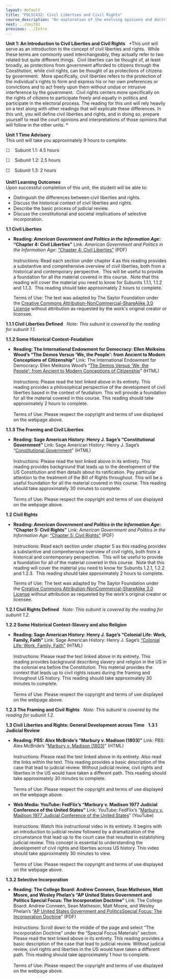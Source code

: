 ```yaml
---
layout: default
title: "POLSC432: Civil Liberties and Civil Rights"
course_description: "An exploration of the evolving opinions and doctrines of the U.S. Supreme Court, with particular emphasis on the civil liberties and rights of individuals and groups. Examines specific case law, including post-September 11th detainees, the use of secret courts, same-sex marriage, immigration, and abortion."
next: ../Unit02
previous: ../Intro
---
```

**Unit 1: An Introduction to Civil Liberties and Civil Rights** <span
id="1"></span> 
*This unit will serve as an introduction to the concept of civil
liberties and rights.  While these terms are commonly used
interchangeably, they actually refer to two related but quite different
things.  Civil liberties can be thought of, at least broadly, as
protections from government afforded to citizens through the
Constitution, while civil rights, can be thought of as protections of
citizens by government.  More specifically, civil liberties refers to
the protection of the individual's rights to form and express his or her
own preferences or convictions and to act freely upon them without undue
or intrusive interference by the government.  Civil rights centers more
specifically on the rights of citizens to participate freely and equally
in politics and participate in the electoral process. The reading for
this unit will rely heavily on a text along with other readings that
will explicate these differences. In this unit, you will define civil
liberties and rights, and in doing so, prepare yourself to read the
court opinions and interpretations of those opinions that will follow in
the other units. *

**Unit 1 Time Advisory**  
This unit will take you approximately 9 hours to complete.  
  
 <span id="32455_time_advisory" class="showltimeadivisoryspan"
style="display: inline; ">☐    </span>Subunit 1.1: 4.5 hours  
  
 ☐    Subunit 1.2: 2.5 hours  
  
 ☐    Subunit 1.3: 2 hours

**Unit1 Learning Outcomes**  
Upon successful completion of this unit, the student will be able to:  
-   Distinguish the differences between civil liberties and rights.
-   Discuss the historical context of civil liberties and rights.
-   Describe the basic process of judicial review.
-   Discuss the constitutional and societal implications of selective
    incorporation.

**1.1 Civil Liberties** <span id="1.1"></span> 
-   **Reading: *American Government and Politics in the Information
    Age*: “Chapter 4: Civil Liberties”**
    Link: *American Government and Politics in the Information Age*:
    [“Chapter 4: Civil
    Liberties”](https://resources.saylor.org/archived/textbooks/American%20Government%20and%20Politics%20in%20the%20Information%20Age.pdf)
    (PDF)  
        
     Instructions: Read each section under chapter 4 as this reading
    provides a substantive and comprehensive overview of civil
    liberties, both from a historical and contemporary perspective.
     This will be useful to provide a foundation for all the material
    covered in this course.  Note that this reading will cover the
    material you need to know for Subunits 1.1.1, 1.1.2 and 1.1.3.  This
    reading should take approximately 2 hours to complete.  
      
     Terms of Use: The text was adapted by The Saylor Foundation under
    the [<span class="s1">Creative Commons
    Attribution-NonCommercial-ShareAlike 3.0
    License</span>](http://creativecommons.org/licenses/by-nc-sa/3.0/) without
    attribution as requested by the work's original creator or licensee.

**1.1.1 Civil Liberties Defined** <span id="1.1.1"></span> 
*Note: This subunit is covered by the reading for subunit 1.1.*

**1.1.2 Some Historical Context-Feudalism** <span id="1.1.2"></span> 
-   **Reading: The International Endowment for Democracy: Ellen Meiksins
    Wood’s “The Demos Versus 'We, the People': from Ancient to Modern
    Conceptions of Citizenship”**
    Link: The International Endowment for Democracy: Ellen Meiksins
    Wood’s “[The Demos Versus 'We, the People': from Ancient to Modern
    Conceptions of Citizenship](http://www.iefd.org/articles/demos.php)”
    (HTML)  
        
     Instructions: Please read the text linked above in its entirety.
    This reading provides a philosophical perspective of the development
    of civil liberties based in the context of feudalism. This will
    provide a foundation for all the material covered in this course.
    This reading should take approximately 2 hours to complete.  
        
     Terms of Use: Please respect the copyright and terms of use
    displayed on the webpage above.

**1.1.3 The Framing and Civil Liberties** <span id="1.1.3"></span> 
-   **Reading: Sage American History: Henry J. Sage’s “Constitutional
    Government”**
    Link: Sage American History: Henry J. Sage’s “[Constitutional
    Government](http://www.sageamericanhistory.net/federalperiod/topics/makingconstitution.html)”
    (HTML)  
        
     Instructions: Please read the text linked above in its entirety.
    This reading provides background that leads up to the development of
    the US Constitution and then details about its ratification. Pay
    particular attention to the treatment of the Bill of Rights
    throughout. This will be a useful foundation for all the material
    covered in this course. This reading should take approximately 30
    minutes to complete.  
        
     Terms of Use: Please respect the copyright and terms of use
    displayed on the webpage above.

**1.2 Civil Rights** <span id="1.2"></span> 
-   **Reading: *American Government and Politics in the Information
    Age*: “Chapter 5: Civil Rights”**
    Link: *American Government and Politics in the Information Age*:
    [“Chapter 5: Civil
    Rights”](https://resources.saylor.org/archived/textbooks/American%20Government%20and%20Politics%20in%20the%20Information%20Age.pdf)
    (PDF)  
        
     Instructions: Read each section under chapter 5 as this reading
    provides a substantive and comprehensive overview of civil rights,
    both from a historical and contemporary perspective.  This will be
    useful to provide a foundation for all of the material covered in
    this course.  Note that this reading will cover the material you
    need to know for Subunits 1.2.1, 1.2.2 and 1.2.3.  This reading
    should take approximately 2 hours to complete.  
      
     Terms of Use: The text was adapted by The Saylor Foundation under
    the [<span class="s1">Creative Commons
    Attribution-NonCommercial-ShareAlike 3.0
    License</span>](http://creativecommons.org/licenses/by-nc-sa/3.0/) without
    attribution as requested by the work's original creator or licensee.

**1.2.1 Civil Rights Defined** <span id="1.2.1"></span> 
*Note: This subunit is covered by the reading for subunit 1.2.*

**1.2.2 Some Historical Context-Slavery and also Religion** <span
id="1.2.2"></span> 
-   **Reading: Sage American History: Henry J. Sage’s “Colonial Life:
    Work, Family, Faith”**
    Link: Sage American History: Henry J. Sage’s [“Colonial Life: Work,
    Family,
    Faith](http://www.sageamericanhistory.net/colonial/topics/colonialsociety.html)[”](http://www.sageamericanhistory.net/colonial/topics/colonialsociety.html)
    (HTML)  
        
     Instructions: Please read the text linked above in its entirety.
    This reading provides background describing slavery and religion in
    the US in the colonial era before the Constitution. This material
    provides the context that leads up to civil rights issues during the
    framing and throughout US history. This reading should take
    approximately 30 minutes to complete.  
        
     Terms of Use: Please respect the copyright and terms of use
    displayed on the webpage above.

**1.2.3 The Framing and Civil Rights** <span id="1.2.3"></span> 
*Note: This subunit is covered by the reading for subunit 1.2.*

**1.3 Civil Liberties and Rights: General Development across Time**
<span id="1.3"></span> 
**1.3.1 Judicial Review** <span id="1.3.1"></span> 
-   **Reading: PBS: Alex McBride’s “Marbury v. Madison (1803)”**
    Link: PBS: Alex McBride’s “[Marbury v. Madison
    (1803)](http://www.pbs.org/wnet/supremecourt/democracy/landmark_marbury.html)”
    (HTML)  
        
     Instructions: Please read the text linked above in its entirety.
    Also read the links within the text. This reading provides a basic
    description of the case that lead to judicial review. Without
    judicial review, civil rights and liberties in the US would have
    taken a different path. This reading should take approximately 30
    minutes to complete.  
        
     Terms of Use: Please respect the copyright and terms of use
    displayed on the webpage above.

-   **Web Media: YouTube: FedFlix’s “Marbury v. Madison 1977 Judicial
    Conference of the United States”**
    Link: YouTube: FedFlix’s “[Marbury v. Madison 1977 Judicial
    Conference of the United
    States](http://www.youtube.com/watch?v=rXwTrArJ1zM)” (YouTube)  
        
     Instructions: Watch this instructional video in its entirety. It
    begins with an introduction to judicial review followed by a
    dramatization of the circumstance that lead up to the court case
    that resulted in establishing judicial review. This concept is
    essential to understanding the development of civil rights and
    liberties across US history. This video should take approximately 30
    minutes to view.  
        
     Terms of Use: Please respect the copyright and terms of use
    displayed on the webpage above.

**1.3.2 Selective Incorporation** <span id="1.3.2"></span> 
-   **Reading: The College Board: Andrew Conneen, Sean Matheson, Matt
    Moore, and Wesley Phelan’s “AP United States Government and Politics
    Special Focus: The Incorporation Doctrine”**
    Link: The College Board: Andrew Conneen, Sean Matheson, Matt Moore,
    and Wesley Phelan’s “[AP United States Government and
    Politics](http://apcentral.collegeboard.com/apc/public/repository/07US-Govt-and-4081FC.pdf)[Special
    Focus: The Incorporation
    Doctrine](http://apcentral.collegeboard.com/apc/public/courses/teachers_corner/2259.html)”
    (PDF)  
        
     Instructions: Scroll down to the middle of the page and select “The
    Incorporation Doctrine” under the “Special Focus Materials” section.
    Please read the text linked above in its entirety. This reading
    provides a basic description of the case that lead to judicial
    review. Without judicial review, civil rights and liberties in the
    US would have taken a different path. This reading should take
    approximately 1 hour to complete.  
        
     Terms of Use: Please respect the copyright and terms of use
    displayed on the webpage above.


